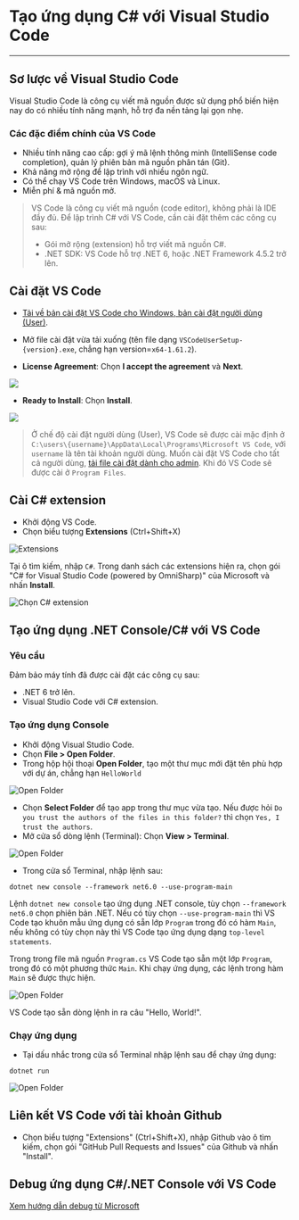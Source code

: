 # Tạo ứng dụng C# với Visual Studio Code

---

## Sơ lược về Visual Studio Code

Visual Studio Code là công cụ viết mã nguồn được sử dụng phổ biến hiện nay do có nhiều tính năng mạnh, hỗ trợ đa nền tảng lại gọn nhẹ.

### Các đặc điểm chính của VS Code

- Nhiều tính năng cao cấp: gợi ý mã lệnh thông minh (IntelliSense code completion), quản lý phiên bản mã nguồn phân tán (Git).
- Khả năng mở rộng để lập trình với nhiều ngôn ngữ.
- Có thể chạy VS Code trên Windows, macOS và Linux.
- Miễn phí & mã nguồn mở.

> VS Code là công cụ viết mã nguồn (code editor), không phải là IDE đầy đủ. Để lập trình C# với VS Code, cần cài đặt thêm các công cụ sau:
> - Gói mở rộng (extension) hỗ trợ viết mã nguồn C#.
> - .NET SDK: VS Code hỗ trợ .NET 6, hoặc .NET Framework 4.5.2 trở lên.

## Cài đặt VS Code

- [Tải về bản cài đặt VS Code cho Windows, bản cài đặt người dùng (User)](https://go.microsoft.com/fwlink/?LinkID=534107).
- Mở file cài đặt vừa tải xuống (tên file dạng `VSCodeUserSetup-{version}.exe`, chẳng hạn version=`x64-1.61.2`).

- **License Agreement**: Chọn **I accept the agreement** và **Next**.

<img src="figs/installvscode1.PNG">

- **Ready to Install**: Chọn **Install**.

<img src="figs/installvscode3.PNG">

> Ở chế độ cài đặt người dùng (User), VS Code sẽ được cài mặc định ở `C:\users\{username}\AppData\Local\Programs\Microsoft VS Code`, với `username` là tên tài khoản người dùng.
> Muốn cài đặt VS Code cho tất cả người dùng, <a href="https://go.microsoft.com/fwlink/?linkid=852157">tải file cài đặt dành cho admin</a>. Khi đó VS Code sẽ được cài ở `Program Files`.

## Cài C# extension

- Khởi động VS Code.
- Chọn biểu tượng **Extensions** (Ctrl+Shift+X)

![Extensions](figs/vscode-extensions.png)

Tại ô tìm kiếm, nhập `C#`. Trong danh sách các extensions hiện ra, chọn gói "C# for Visual Studio Code (powered by OmniSharp)" của Microsoft và nhấn **Install**.

![Chọn C# extension](figs/dotnetinstall_extension.PNG)

## Tạo ứng dụng .NET Console/C# với VS Code

### Yêu cầu

Đảm bảo máy tính đã được cài đặt các công cụ sau:

- .NET 6 trở lên.
- Visual Studio Code với C# extension.

### Tạo ứng dụng Console

- Khởi động Visual Studio Code.
- Chọn **File > Open Folder**.
- Trong hộp hội thoại **Open Folder**, tạo một thư mục mới đặt tên phù hợp với dự án, chẳng hạn `HelloWorld`

![Open Folder](figs/vscode-create-app-1.PNG)

- Chọn **Select Folder** để tạo app trong thư mục vừa tạo. Nếu được hỏi `Do you trust the authors of the files in this folder?` thì chọn `Yes, I trust the authors`.
- Mở cửa sổ dòng lệnh (Terminal): Chọn **View > Terminal**.  

![Open Folder](figs/vscode-create-app-2.PNG)

- Trong cửa sổ Terminal, nhập lệnh sau:

```Console
dotnet new console --framework net6.0 --use-program-main
```

Lệnh `dotnet new console` tạo ứng dụng .NET console, tùy chọn `--framework net6.0` chọn phiên bản .NET. Nếu có tùy chọn `--use-program-main` thì VS Code tạo khuôn mẫu ứng dụng có sẵn lớp `Program` trong đó có hàm `Main`, nếu không có tùy chọn này thì VS Code tạo ứng dụng dạng `top-level statements`.

Trong trong file mã nguồn `Program.cs` VS Code tạo sẵn một lớp `Program`, trong đó có một phương thức `Main`. Khi chạy ứng dụng, các lệnh trong hàm `Main` sẽ được thực hiện.

![Open Folder](figs/vscode-create-app-3.PNG)

VS Code tạo sẵn dòng lệnh in ra câu "Hello, World!".

### Chạy ứng dụng

- Tại dấu nhắc trong cửa sổ Terminal nhập lệnh sau để chạy ứng dụng:

```Console
dotnet run
```

![Open Folder](figs/vscode-run-app.PNG)

## Liên kết VS Code với tài khoản Github

- Chọn biểu tượng "Extensions" (Ctrl+Shift+X), nhập Github vào ô tìm kiếm, chọn gói "GitHub Pull Requests and Issues" của Github và nhấn "Install".

## Debug ứng dụng C#/.NET Console với VS Code

[Xem hướng dẫn debug từ Microsoft](https://learn.microsoft.com/en-us/dotnet/core/tutorials/debugging-with-visual-studio-code)
